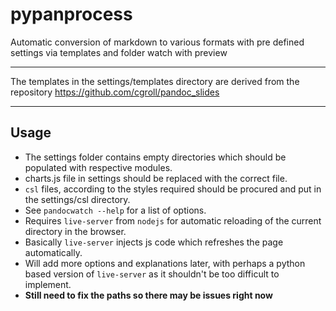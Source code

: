 # pypanprocess
Automatic conversion of markdown to various formats with pre defined settings via templates and folder watch with preview

--------

The templates in the settings/templates directory are derived from the repository <https://github.com/cgroll/pandoc_slides>

--------
## Usage

- The settings folder contains empty directories which should be populated with respective modules.
- charts.js file in settings should be replaced with the correct file.
- `csl` files, according to the styles required should be procured and put in the settings/csl directory.
- See `pandocwatch --help` for a list of options.
- Requires `live-server` from `nodejs` for automatic reloading of the current directory in the browser.
- Basically `live-server` injects js code which refreshes the page automatically.
- Will add more options and explanations later, with perhaps a python based version of `live-server` as it shouldn't be too difficult to implement.
- **Still need to fix the paths so there may be issues right now**
